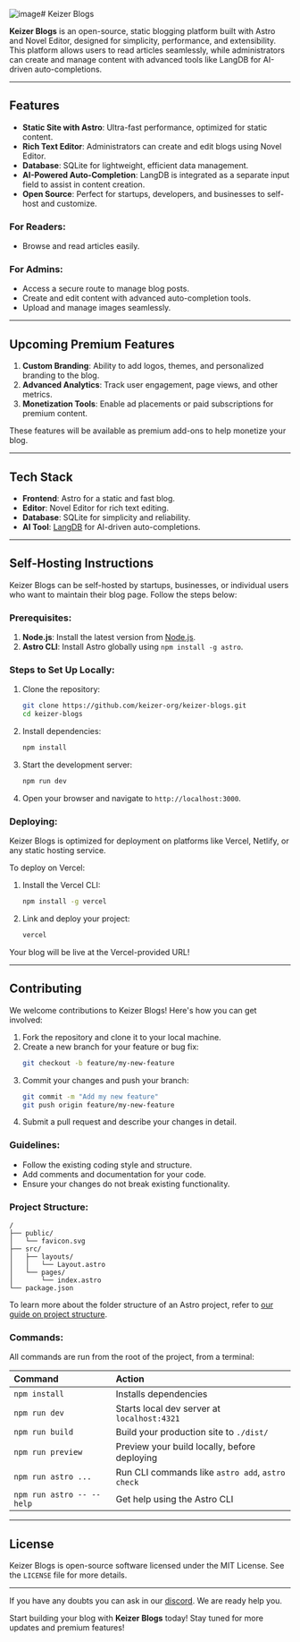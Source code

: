 ![image](https://github.com/user-attachments/assets/65919c23-c66a-453c-bdf4-3830c11b7c22)# Keizer Blogs

**Keizer Blogs** is an open-source, static blogging platform built with Astro and Novel Editor, designed for simplicity, performance, and extensibility. This platform allows users to read articles seamlessly, while administrators can create and manage content with advanced tools like LangDB for AI-driven auto-completions.

---

## Features

- **Static Site with Astro**: Ultra-fast performance, optimized for static content.
- **Rich Text Editor**: Administrators can create and edit blogs using Novel Editor.
- **Database**: SQLite for lightweight, efficient data management.
- **AI-Powered Auto-Completion**: LangDB is integrated as a separate input field to assist in content creation.
- **Open Source**: Perfect for startups, developers, and businesses to self-host and customize.

### For Readers:
- Browse and read articles easily.

### For Admins:
- Access a secure route to manage blog posts.
- Create and edit content with advanced auto-completion tools.
- Upload and manage images seamlessly.

---

## Upcoming Premium Features

1. **Custom Branding**: Ability to add logos, themes, and personalized branding to the blog.
2. **Advanced Analytics**: Track user engagement, page views, and other metrics.
3. **Monetization Tools**: Enable ad placements or paid subscriptions for premium content.

These features will be available as premium add-ons to help monetize your blog.

---

## Tech Stack

- **Frontend**: Astro for a static and fast blog.
- **Editor**: Novel Editor for rich text editing.
- **Database**: SQLite for simplicity and reliability.
- **AI Tool**: [LangDB](https://langdb.ai/) for AI-driven auto-completions.

---

## Self-Hosting Instructions

Keizer Blogs can be self-hosted by startups, businesses, or individual users who want to maintain their blog page. Follow the steps below:

### Prerequisites:
1. **Node.js**: Install the latest version from [Node.js](https://nodejs.org).
2. **Astro CLI**: Install Astro globally using `npm install -g astro`.

### Steps to Set Up Locally:
1. Clone the repository:
   ```bash
   git clone https://github.com/keizer-org/keizer-blogs.git
   cd keizer-blogs
   ```
2. Install dependencies:
   ```bash
   npm install
   ```
3. Start the development server:
   ```bash
   npm run dev
   ```
4. Open your browser and navigate to `http://localhost:3000`.

### Deploying:
Keizer Blogs is optimized for deployment on platforms like Vercel, Netlify, or any static hosting service. 

To deploy on Vercel:
1. Install the Vercel CLI:
   ```bash
   npm install -g vercel
   ```
2. Link and deploy your project:
   ```bash
   vercel
   ```

Your blog will be live at the Vercel-provided URL!

---

## Contributing

We welcome contributions to Keizer Blogs! Here's how you can get involved:

1. Fork the repository and clone it to your local machine.
2. Create a new branch for your feature or bug fix:
   ```bash
   git checkout -b feature/my-new-feature
   ```
3. Commit your changes and push your branch:
   ```bash
   git commit -m "Add my new feature"
   git push origin feature/my-new-feature
   ```
4. Submit a pull request and describe your changes in detail.

### Guidelines:
- Follow the existing coding style and structure.
- Add comments and documentation for your code.
- Ensure your changes do not break existing functionality.

### Project Structure:

```text
/
├── public/
│   └── favicon.svg
├── src/
│   ├── layouts/
│   │   └── Layout.astro
│   └── pages/
│       └── index.astro
└── package.json
```

To learn more about the folder structure of an Astro project, refer to [our guide on project structure](https://docs.astro.build/en/basics/project-structure/).

### Commands:

All commands are run from the root of the project, from a terminal:

| Command                   | Action                                           |
| :------------------------ | :----------------------------------------------- |
| `npm install`             | Installs dependencies                            |
| `npm run dev`             | Starts local dev server at `localhost:4321`      |
| `npm run build`           | Build your production site to `./dist/`          |
| `npm run preview`         | Preview your build locally, before deploying     |
| `npm run astro ...`       | Run CLI commands like `astro add`, `astro check` |
| `npm run astro -- --help` | Get help using the Astro CLI                     |

---

## License

Keizer Blogs is open-source software licensed under the MIT License. See the `LICENSE` file for more details.

---
If you have any doubts you can ask in our [discord](https://discord.gg/UGyDwmQs). We are ready help you.  

Start building your blog with **Keizer Blogs** today! Stay tuned for more updates and premium features!
